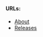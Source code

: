 #### URLs:
- [About](https://jenkins-x.io/v3/about/)
- [Releases](https://github.com/jenkins-x/jx/releases)
